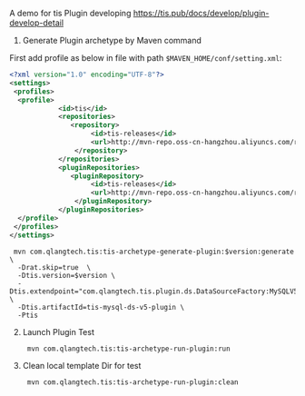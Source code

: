 
A  demo for tis Plugin developing https://tis.pub/docs/develop/plugin-develop-detail

1. Generate Plugin archetype by Maven command 

First add profile as below in file with path `$MAVEN_HOME/conf/setting.xml`:
```xml
<?xml version="1.0" encoding="UTF-8"?>
<settings>
 <profiles>
  <profile>
            <id>tis</id>
            <repositories>
               <repository>
                    <id>tis-releases</id>
                    <url>http://mvn-repo.oss-cn-hangzhou.aliyuncs.com/release/</url>
                </repository>
            </repositories>
            <pluginRepositories>
               <pluginRepository>
                    <id>tis-releases</id>
                    <url>http://mvn-repo.oss-cn-hangzhou.aliyuncs.com/release/</url>
                </pluginRepository>
            </pluginRepositories>
  </profile>
 </profiles>
</settings>
```


   ```shell
    mvn com.qlangtech.tis:tis-archetype-generate-plugin:$version:generate \
     -Drat.skip=true  \
     -Dtis.version=$version \
     -Dtis.extendpoint="com.qlangtech.tis.plugin.ds.DataSourceFactory:MySQLV5DataSourceFactory" \
     -Dtis.artifactId=tis-mysql-ds-v5-plugin \
     -Ptis
   ```

2. Launch Plugin Test

   ```shell
    mvn com.qlangtech.tis:tis-archetype-run-plugin:run
   ```
3. Clean local template Dir for test

   ```shell
    mvn com.qlangtech.tis:tis-archetype-run-plugin:clean
   ```

